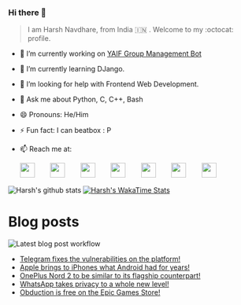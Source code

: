 ### Hi there 👋

> I am Harsh Navdhare, from India :india: . Welcome to my :octocat: profile.

* 🔭 I’m currently working on [YAIF Group Management Bot](https://github.com/YAIFoundation/YAR_Manager_Bot)
* 🌱 I’m currently learning DJango.
* 🤔 I’m looking for help with Frontend Web Development.
* 💬 Ask me about Python, C, C++, Bash
* 😄 Pronouns: He/Him
* ⚡ Fun fact: I can beatbox : P
* 📫 Reach me at: 
 

    [<img src="https://simpleicons.org/icons/instagram.svg" width="30">](https://www.instagram.com/plus_infinity.hn) &nbsp;&nbsp;&nbsp;&nbsp;&nbsp;&nbsp;
    [<img src="https://simpleicons.org/icons/facebook.svg" width="30">](https://www.facebook.com/harsh.navdhare.infinity) &nbsp;&nbsp;&nbsp;&nbsp;&nbsp;&nbsp; 
    [<img src="https://simpleicons.org/icons/twitter.svg" width="30">](https://twitter.com/hnavdhare) &nbsp;&nbsp;&nbsp;&nbsp;&nbsp;&nbsp; 
    [<img src="https://simpleicons.org/icons/xdadevelopers.svg" width="30">](https://forum.xda-developers.com/member.php?u=8122486) &nbsp;&nbsp;&nbsp;&nbsp;&nbsp;&nbsp; 
    [<img src="https://simpleicons.org/icons/telegram.svg" width="30">](https://t.me/infinitEplus) &nbsp;&nbsp;&nbsp;&nbsp;&nbsp;&nbsp;
    [<img src="https://simpleicons.org/icons/snapchat.svg" width="30">](https://www.snapchat.com/add/plus.infinity) &nbsp;&nbsp;&nbsp;&nbsp;&nbsp;&nbsp; 
    [<img src="https://simpleicons.org/icons/gmail.svg" width="30">](mailto:navdhareharsh2001@gmail.com)

 
 

![Harsh's github stats](https://github-readme-stats-infinity-plus.vercel.app/api?username=infinity-plus&show_icons=true&count_private=true&theme=dark) [![Harsh's WakaTime Stats](https://github-readme-stats-infinity-plus.vercel.app/api/wakatime?username=infinity_plus&theme=dark)](https://wakatime.com/@infinity_plus)

# Blog posts

![Latest blog post workflow](https://github.com/infinity-plus/infinity-plus/workflows/Latest%20blog%20post%20workflow/badge.svg)

<!-- BLOG-POST-LIST:START -->
- [Telegram fixes the vulnerabilities on the platform!](https://spadebee.com/2021/07/20/telegram-fixes-the-vulnerabilities-on-the-platform/?utm_source=rss&utm_medium=rss&utm_campaign=telegram-fixes-the-vulnerabilities-on-the-platform)
- [Apple brings to iPhones what Android had for years!](https://spadebee.com/2021/07/19/apple-brings-to-iphones-what-android-had-for-years/?utm_source=rss&utm_medium=rss&utm_campaign=apple-brings-to-iphones-what-android-had-for-years)
- [OnePlus Nord 2 to be similar to its flagship counterpart!](https://spadebee.com/2021/07/18/oneplus-nord-2-to-be-similar-to-its-flagship-counterpart/?utm_source=rss&utm_medium=rss&utm_campaign=oneplus-nord-2-to-be-similar-to-its-flagship-counterpart)
- [WhatsApp takes privacy to a whole new level!](https://spadebee.com/2021/07/17/whatsapp-takes-privacy-to-a-whole-new-level/?utm_source=rss&utm_medium=rss&utm_campaign=whatsapp-takes-privacy-to-a-whole-new-level)
- [Obduction is free on the Epic Games Store!](https://spadebee.com/2021/07/17/obduction-is-free-on-the-epic-games-store/?utm_source=rss&utm_medium=rss&utm_campaign=obduction-is-free-on-the-epic-games-store)
<!-- BLOG-POST-LIST:END -->
